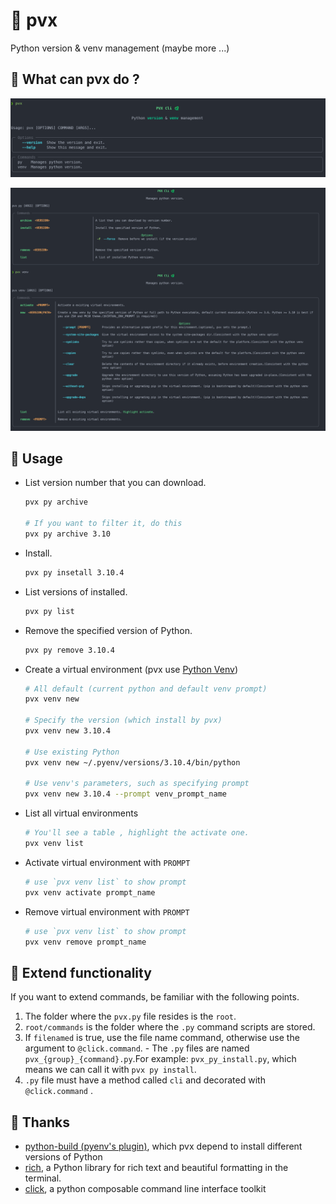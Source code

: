 # 🐍 pvx
Python version &amp; venv management (maybe more ...)

## 🤪 What can pvx do ?

![pvx-help](./asset/pvx-help.png)

![pvx-commands-help](./asset/pvx-commands-help.png)

## 🔧 Usage

- List  version number that you can download.

    ```bash
    pvx py archive 

    # If you want to filter it, do this
    pvx py archive 3.10
    ```

- Install.

    ```bash
    pvx py insetall 3.10.4
    ```

- List versions of installed.

    ```bash
    pvx py list
    ```

- Remove the specified version of Python.

    ```bash
    pvx py remove 3.10.4
    ```

- Create a virtual environment (pvx use [Python Venv](https://docs.python.org/3/tutorial/venv.html))

    ```bash
    # All default (current python and default venv prompt)
    pvx venv new

    # Specify the version (which install by pvx)
    pvx venv new 3.10.4

    # Use existing Python
    pvx venv new ~/.pyenv/versions/3.10.4/bin/python

    # Use venv's parameters, such as specifying prompt
    pvx venv new 3.10.4 --prompt venv_prompt_name
    ```

- List all virtual environments

    ```bash
    # You'll see a table , highlight the activate one.
    pvx venv list
    ```

- Activate virtual environment with `PROMPT`

    ```bash
    # use `pvx venv list` to show prompt
    pvx venv activate prompt_name
    ```

- Remove virtual environment with `PROMPT`

    ```bash
    # use `pvx venv list` to show prompt
    pvx venv remove prompt_name
    ```

## 🌟 Extend functionality

If you want to extend commands, be familiar with the following points.

1. The folder where the `pvx.py` file resides is the `root`.
2. `root/commands` is the folder where the `.py` command scripts are stored.
3. If `filenamed` is true, use the file name command, otherwise use the argument to `@click.command`.
        - The `.py` files are named `pvx_{group}_{command}.py`.For example: `pvx_py_install.py`, which means we can call it with `pvx py install`.
4. `.py` file must have a method called `cli` and decorated with `@click.command` .

## 👻 Thanks

- [python-build (pyenv's plugin)](https://github.com/pyenv/pyenv/tree/master/plugins/python-build), which pvx depend to install different versions of Python
- [rich](https://github.com/Textualize/rich), a Python library for rich text and beautiful formatting in the terminal.
- [click](https://github.com/pallets/click), a python composable command line interface toolkit
